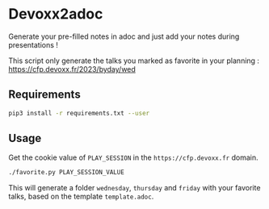 # Devoxx2adoc

Generate your pre-filled notes in adoc and just add your notes during presentations !

This script only generate the talks you marked as favorite in your planning : <https://cfp.devoxx.fr/2023/byday/wed>

## Requirements

```bash
pip3 install -r requirements.txt --user
```

## Usage

Get the cookie value of `PLAY_SESSION` in the `https://cfp.devoxx.fr` domain.

```bash
./favorite.py PLAY_SESSION_VALUE
```

This will generate a folder `wednesday`, `thursday` and `friday` with your favorite talks, based on the template `template.adoc`.
